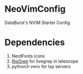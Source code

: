 # NeoVimConfig
DataBurst's NVIM Starter Config


# Dependencies

1. NerdFonts icons
2. [RipGrep](https://github.com/BurntSushi/ripgrep) for livegrep in telescope
3. python3-venv for lsp servers
